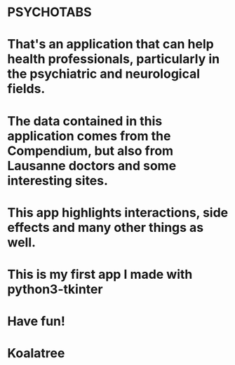 # PSYCHOTABS

# That's an application that can help health professionals, particularly in the psychiatric and neurological fields. 
# The data contained in this application comes from the Compendium, but also from Lausanne doctors and some interesting sites.
# This app highlights interactions, side effects and many other things as well.

# This is my first app I made with python3-tkinter

# Have fun!

# Koalatree
